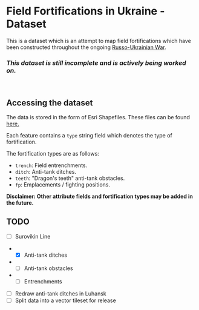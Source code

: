 # Field Fortifications in Ukraine - Dataset

This is a dataset which is an attempt to map field fortifications 
which have been constructed throughout the ongoing 
[Russo-Ukrainian War](https://en.wikipedia.org/wiki/Russo-Ukrainian_War).

### *This dataset is still incomplete and is actively being worked on.*

<br>

## Accessing the dataset

The data is stored in the form of Esri Shapefiles. 
These files can be found [here.](map_data/shp/fortifications/)

Each feature contains a `type` string field which denotes the type of fortification.

The fortification types are as follows:
 - `trench`: Field entrenchments.
 - `ditch`: Anti-tank ditches.
 - `teeth`: "Dragon's teeth" anti-tank obstacles.
 - `fp`: Emplacements / fighting positions.

**Disclaimer: Other attribute fields and fortification types may be added in the future.**

## TODO

 - [ ] Surovikin Line
 - - [x] Anti-tank ditches
 - - [ ] Anti-tank obstacles
 - - [ ] Entrenchments
 - [ ] Redraw anti-tank ditches in Luhansk
 - [ ] Split data into a vector tileset for release